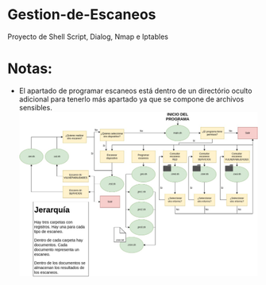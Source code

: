 # Gestion-de-Escaneos
Proyecto de Shell Script, Dialog, Nmap e Iptables
# Notas:
- El apartado de programar escaneos está dentro de un directório oculto adicional para tenerlo más apartado ya que se compone de archivos sensibles.
![image](image.jpg)
